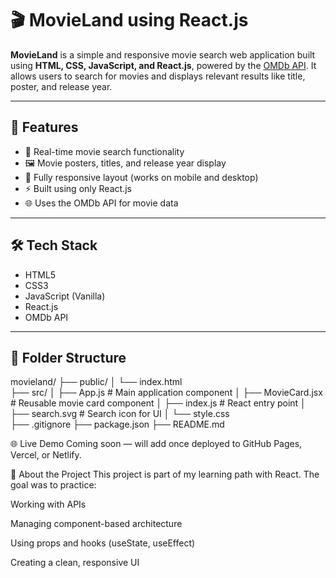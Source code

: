 # 🎬 MovieLand using React.js

**MovieLand** is a simple and responsive movie search web application built using **HTML, CSS, JavaScript, and React.js**, powered by the [OMDb API](https://www.omdbapi.com/). It allows users to search for movies and displays relevant results like title, poster, and release year.

---

## 🚀 Features

- 🔎 Real-time movie search functionality
- 🖼️ Movie posters, titles, and release year display
- 📱 Fully responsive layout (works on mobile and desktop)
- ⚡ Built using only React.js
- 🌐 Uses the OMDb API for movie data

---

## 🛠️ Tech Stack

- HTML5
- CSS3
- JavaScript (Vanilla)
- React.js
- OMDb API

---

## 📂 Folder Structure

movieland/
├── public/
│   └── index.html              
├── src/
│   ├── App.js                  # Main application component
│   ├── MovieCard.jsx           # Reusable movie card component
│   ├── index.js                # React entry point
│   ├── search.svg              # Search icon for UI
│   └── style.css               
├── .gitignore
├── package.json
├── README.md


🌐 Live Demo
Coming soon — will add once deployed to GitHub Pages, Vercel, or Netlify.


🧠 About the Project
This project is part of my learning path with React. The goal was to practice:

Working with APIs

Managing component-based architecture

Using props and hooks (useState, useEffect)

Creating a clean, responsive UI



